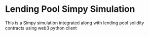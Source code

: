 # Lending Pool Simpy Simulation

This is a Simpy simulation integrated along with lending pool solidity contracts using web3 python client

